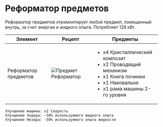 # Реформатор предметов

Реформатор предметов отремонтирует любой предмет, помещенный внутрь, за счет энергии и жидкого опыта. Потребляет 128 кВт.

| Элемент              | Рецепт                                                          | Предметы                                                                                                                                                       |
| -------------------- | --------------------------------------------------------------- | -------------------------------------------------------------------------------------------------------------------------------------------------------------- |
| Реформатор предметов | ![Предмет Реформатор](../../.gitbook/assets/item\_reformer.png) | <ul><li>x4 Кристаллический композит</li><li>x2 Проводящий механизм</li><li>x1 Книга починки</li><li>x1 Наковальня</li><li>x1 рама машины 2-го уровня</li></ul> |

```
Улучшение машины: x2 Скорость
Улучшение Эндера: -50% используемого жидкого опыта
Улучшение Незера: -50% используемого опыта жидкости
```
